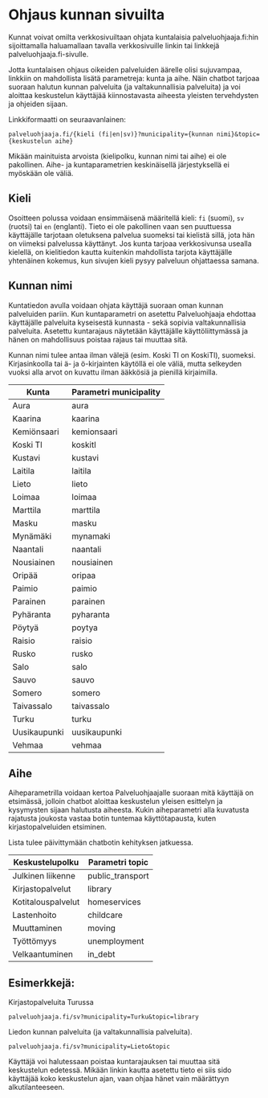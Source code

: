 # Ohjaus kunnan sivuilta

Kunnat voivat omilta verkkosivuiltaan ohjata kuntalaisia palveluohjaaja.fi:hin sijoittamalla haluamallaan tavalla verkkosivuille linkin tai linkkejä palveluohjaaja.fi-sivulle.

Jotta kuntalaisen ohjaus oikeiden palveluiden äärelle olisi sujuvampaa, linkkiin on mahdollista lisätä parametreja: kunta ja aihe. Näin chatbot tarjoaa suoraan halutun kunnan palveluita (ja valtakunnallisia palveluita) ja voi aloittaa keskustelun käyttäjää kiinnostavasta aiheesta yleisten tervehdysten ja ohjeiden sijaan.

Linkkiformaatti on seuraavanlainen:
```
palveluohjaaja.fi/{kieli (fi|en|sv)}?municipality={kunnan nimi}&topic={keskustelun aihe}
```
Mikään mainituista arvoista (kielipolku, kunnan nimi tai aihe) ei ole pakollinen. Aihe- ja kuntaparametrien keskinäisellä järjestyksellä ei myöskään ole väliä.

## Kieli
Osoitteen polussa voidaan ensimmäisenä määritellä kieli: `fi` (suomi), `sv` (ruotsi) tai `en` (englanti).
Tieto ei ole pakollinen vaan sen puuttuessa käyttäjälle tarjotaan oletuksena palvelua suomeksi tai kielistä sillä, jota hän on viimeksi palvelussa käyttänyt. Jos kunta tarjoaa verkkosivunsa usealla kielellä, on kielitiedon kautta kuitenkin mahdollista tarjota käyttäjälle yhtenäinen kokemus, kun sivujen kieli pysyy palveluun ohjattaessa samana.

## Kunnan nimi

Kuntatiedon avulla voidaan ohjata käyttäjä suoraan oman kunnan palveluiden pariin. Kun kuntaparametri on asetettu Palveluohjaaja ehdottaa käyttäjälle palveluita kyseisestä kunnasta - sekä sopivia valtakunnallisia palveluita. Asetettu kuntarajaus näytetään käyttäjälle käyttöliittymässä ja hänen on mahdollisuus poistaa rajaus tai muuttaa sitä. 

Kunnan nimi tulee antaa ilman välejä (esim. Koski Tl on KoskiTl), suomeksi.
Kirjasinkoolla tai ä- ja ö-kirjainten käytöllä ei ole väliä, mutta selkeyden vuoksi alla arvot on kuvattu ilman ääkkösiä ja pienillä kirjaimilla.

| Kunta        | Parametri municipality |
| ------------ | ---------------------- |
| Aura         | aura                   |
| Kaarina      | kaarina                |
| Kemiönsaari  | kemionsaari            |
| Koski Tl     | koskitl                |
| Kustavi      | kustavi                |
| Laitila      | laitila                |
| Lieto        | lieto                  |
| Loimaa       | loimaa                 |
| Marttila     | marttila               |
| Masku        | masku                  |
| Mynämäki     | mynamaki               |
| Naantali     | naantali               |
| Nousiainen   | nousiainen             |
| Oripää       | oripaa                 |
| Paimio       | paimio                 |
| Parainen     | parainen               |
| Pyhäranta    | pyharanta              |
| Pöytyä       | poytya                 |
| Raisio       | raisio                 |
| Rusko        | rusko                  |
| Salo         | salo                   |
| Sauvo        | sauvo                  |
| Somero       | somero                 |
| Taivassalo   | taivassalo             |
| Turku        | turku                  |
| Uusikaupunki | uusikaupunki           |
| Vehmaa       | vehmaa                 |

## Aihe

Aiheparametrilla voidaan kertoa Palveluohjaajalle suoraan mitä käyttäjä on etsimässä, jolloin chatbot aloittaa keskustelun yleisen esittelyn ja kysymysten sijaan halutusta aiheesta. Kukin aiheparametri alla kuvatusta rajatusta joukosta vastaa botin tuntemaa käyttötapausta, kuten kirjastopalveluiden etsiminen.

Lista tulee päivittymään chatbotin kehityksen jatkuessa.

| Keskustelupolku    | Parametri topic  |
| ------------------ | ---------------- |
| Julkinen liikenne  | public_transport |
| Kirjastopalvelut   | library          |
| Kotitalouspalvelut | homeservices     |
| Lastenhoito        | childcare        |
| Muuttaminen        | moving           |
| Työttömyys         | unemployment     |
| Velkaantuminen     | in_debt          |

## Esimerkkejä:

Kirjastopalveluita Turussa
```
palveluohjaaja.fi/sv?municipality=Turku&topic=library
```

Liedon kunnan palveluita (ja valtakunnallisia palveluita).
```
palveluohjaaja.fi/sv?municipality=Lieto&topic
```

Käyttäjä voi halutessaan poistaa kuntarajauksen tai muuttaa sitä keskustelun edetessä. Mikään linkin kautta asetettu tieto ei siis sido käyttäjää koko keskustelun ajan, vaan ohjaa hänet vain määrättyyn alkutilanteeseen.


